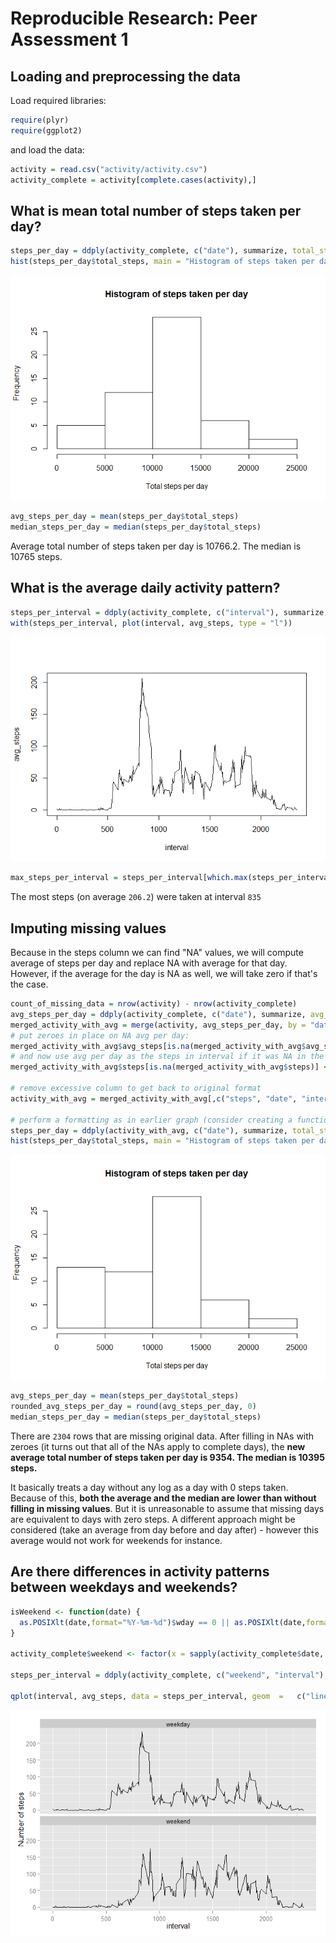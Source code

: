 # Reproducible Research: Peer Assessment 1



## Loading and preprocessing the data
Load required libraries:

```r
require(plyr)
require(ggplot2)
```
and load the data:

```r
activity = read.csv("activity/activity.csv")
activity_complete = activity[complete.cases(activity),]
```

## What is mean total number of steps taken per day?

```r
steps_per_day = ddply(activity_complete, c("date"), summarize, total_steps = sum(steps))
hist(steps_per_day$total_steps, main = "Histogram of steps taken per day", xlab = "Total steps per day")
```

![](PA1_template_files/figure-html/unnamed-chunk-4-1.png) 

```r
avg_steps_per_day = mean(steps_per_day$total_steps)
median_steps_per_day = median(steps_per_day$total_steps)
```
Average total number of steps taken per day is 10766.2.
The median is 10765 steps.

## What is the average daily activity pattern?

```r
steps_per_interval = ddply(activity_complete, c("interval"), summarize, avg_steps = mean(steps))
with(steps_per_interval, plot(interval, avg_steps, type = "l"))
```

![](PA1_template_files/figure-html/unnamed-chunk-5-1.png) 

```r
max_steps_per_interval = steps_per_interval[which.max(steps_per_interval$avg_steps), ]
```

The most steps (on average ``206.2``) were taken at interval ``835``

## Imputing missing values
Because in the steps column we can find "NA" values, we will compute average of steps per day and replace NA with average for that day.
However, if the average for the day is NA as well, we will take zero if that's the case.

```r
count_of_missing_data = nrow(activity) - nrow(activity_complete)
avg_steps_per_day = ddply(activity_complete, c("date"), summarize, avg_steps = mean(steps))
merged_activity_with_avg = merge(activity, avg_steps_per_day, by = "date", all.x = TRUE)
# put zeroes in place on NA avg per day:
merged_activity_with_avg$avg_steps[is.na(merged_activity_with_avg$avg_steps)] <- 0
# and now use avg per day as the steps in interval if it was NA in the first place
merged_activity_with_avg$steps[is.na(merged_activity_with_avg$steps)] <- merged_activity_with_avg$avg_steps[is.na(merged_activity_with_avg$steps)]

# remove excessive column to get back to original format
activity_with_avg = merged_activity_with_avg[,c("steps", "date", "interval")]

# perform a formatting as in earlier graph (consider creating a function for this)
steps_per_day = ddply(activity_with_avg, c("date"), summarize, total_steps = sum(steps))
hist(steps_per_day$total_steps, main = "Histogram of steps taken per day", xlab = "Total steps per day")
```

![](PA1_template_files/figure-html/unnamed-chunk-6-1.png) 

```r
avg_steps_per_day = mean(steps_per_day$total_steps)
rounded_avg_steps_per_day = round(avg_steps_per_day, 0)
median_steps_per_day = median(steps_per_day$total_steps)
```
There are ``2304`` rows that are missing original data.
After filling in NAs with zeroes (it turns out that all of the NAs apply to complete days), the **new average total number of steps taken per day is 9354.
The median is 10395 steps.**

It basically treats a day without any log as a day with 0 steps taken. Because of this, **both the average and the median are lower than without filling in missing values**. But it is unreasonable to assume that missing days are equivalent to days with zero steps. A different approach might be considered (take an average from day before and day after) - however this average would not work for weekends for instance.

## Are there differences in activity patterns between weekdays and weekends?

```r
isWeekend <- function(date) {
  as.POSIXlt(date,format="%Y-%m-%d")$wday == 0 || as.POSIXlt(date,format="%Y-%m-%d")$wday == 6
}

activity_complete$weekend <- factor(x = sapply(activity_complete$date, isWeekend), levels = c(FALSE, TRUE), labels = c("weekday", "weekend"))

steps_per_interval = ddply(activity_complete, c("weekend", "interval"), summarize, avg_steps = mean(steps))

qplot(interval, avg_steps, data = steps_per_interval, geom  =	c("line"), ylab = "Number of steps")	+ facet_wrap(~ weekend,nrow=2) 
```

![](PA1_template_files/figure-html/unnamed-chunk-7-1.png) 
